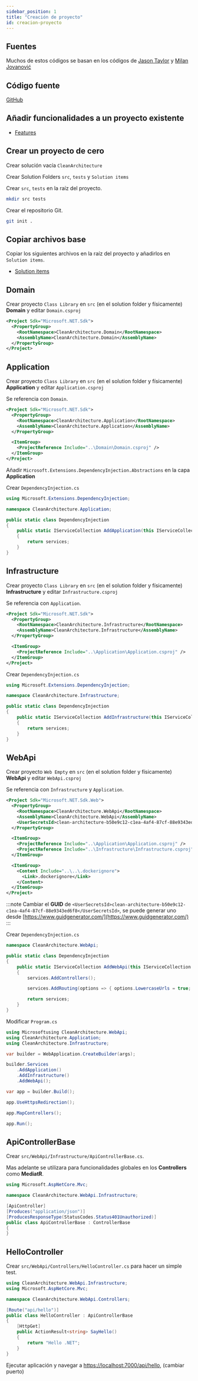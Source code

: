 ```yaml
---
sidebar_position: 1
title: "Creación de proyecto"
id: creacion-proyecto
---
```


## Fuentes

Muchos de estos códigos se basan en los códigos de [Jason Taylor](https://github.com/jasontaylordev) y [Milan Jovanović](https://www.youtube.com/@MilanJovanovicTech)

## Código fuente

[GitHub](https://github.com/snicoper/CleanArchitecture)

## Añadir funcionalidades a un proyecto existente

- [Features](./features/)

## Crear un proyecto de cero

Crear solución vacía `CleanArchitecture`

Crear Solution Folders `src`, `tests` y `Solution items`

Crear `src`, `tests` en la raíz del proyecto.

```bash
mkdir src tests
```

Crear el repositorio Git.

```bash
git init .
```

## Copiar archivos base

Copiar los siguientes archivos en la raíz del proyecto y añadirlos en `Solution items`.

- [Solution items](./solution-items/solution-items.md)

## Domain

Crear proyecto `Class Library` en `src` (en el solution folder y físicamente) **Domain** y editar `Domain.csproj`

```xml
<Project Sdk="Microsoft.NET.Sdk">
  <PropertyGroup>
    <RootNamespace>CleanArchitecture.Domain</RootNamespace>
    <AssemblyName>CleanArchitecture.Domain</AssemblyName>
  </PropertyGroup>
</Project>
```

## Application

Crear proyecto `Class Library` en `src` (en el solution folder y físicamente) **Application** y editar `Application.csproj`

Se referencia con `Domain`.

```xml
<Project Sdk="Microsoft.NET.Sdk">
  <PropertyGroup>
    <RootNamespace>CleanArchitecture.Application</RootNamespace>
    <AssemblyName>CleanArchitecture.Application</AssemblyName>
  </PropertyGroup>

  <ItemGroup>
    <ProjectReference Include="..\Domain\Domain.csproj" />
  </ItemGroup>
</Project>
```

Añadir `Microsoft.Extensions.DependencyInjection.Abstractions` en la capa **Application**

Crear `DependencyInjection.cs`

```cs
using Microsoft.Extensions.DependencyInjection;

namespace CleanArchitecture.Application;

public static class DependencyInjection
{
    public static IServiceCollection AddApplication(this IServiceCollection services)
    {
        return services;
    }
}
```

## Infrastructure

Crear proyecto `Class Library` en `src` (en el solution folder y físicamente) **Infrastructure** y editar `Infrastructure.csproj`

Se referencia con `Application`.

```xml
<Project Sdk="Microsoft.NET.Sdk">
  <PropertyGroup>
    <RootNamespace>CleanArchitecture.Infrastructure</RootNamespace>
    <AssemblyName>CleanArchitecture.Infrastructure</AssemblyName>
  </PropertyGroup>

  <ItemGroup>
    <ProjectReference Include="..\Application\Application.csproj" />
  </ItemGroup>
</Project>
```

Crear `DependencyInjection.cs`

```cs
using Microsoft.Extensions.DependencyInjection;

namespace CleanArchitecture.Infrastructure;

public static class DependencyInjection
{
    public static IServiceCollection AddInfrastructure(this IServiceCollection services)
    {
        return services;
    }
}
```

## WebApi

Crear proyecto `Web Empty` en `src` (en el solution folder y físicamente) **WebApi** y editar `WebApi.csproj`

Se referencia con `Infrastructure` y `Application`.

```xml
<Project Sdk="Microsoft.NET.Sdk.Web">
  <PropertyGroup>
    <RootNamespace>CleanArchitecture.WebApi</RootNamespace>
    <AssemblyName>CleanArchitecture.WebApi</AssemblyName>
    <UserSecretsId>clean-architecture-b50e9c12-c1ea-4af4-87cf-88e9343ed6f8</UserSecretsId>
  </PropertyGroup>

  <ItemGroup>
    <ProjectReference Include="..\Application\Application.csproj" />
    <ProjectReference Include="..\Infrastructure\Infrastructure.csproj" />
  </ItemGroup>

  <ItemGroup>
    <Content Include="..\..\.dockerignore">
      <Link>.dockerignore</Link>
    </Content>
  </ItemGroup>
</Project>
```

:::note
Cambiar el **GUID** de `<UserSecretsId>clean-architecture-b50e9c12-c1ea-4af4-87cf-88e9343ed6f8</UserSecretsId>`, se puede generar uno desde [https://www.guidgenerator.com/](https://www.guidgenerator.com/)
:::

Crear `DependencyInjection.cs`

```cs
namespace CleanArchitecture.WebApi;

public static class DependencyInjection
{
    public static IServiceCollection AddWebApi(this IServiceCollection services)
    {
        services.AddControllers();

        services.AddRouting(options => { options.LowercaseUrls = true; });

        return services;
    }
}

```

Modificar `Program.cs`

```cs
using Microsoftusing CleanArchitecture.WebApi;
using CleanArchitecture.Application;
using CleanArchitecture.Infrastructure;

var builder = WebApplication.CreateBuilder(args);

builder.Services
    .AddApplication()
    .AddInfrastructure()
    .AddWebApi();

var app = builder.Build();

app.UseHttpsRedirection();

app.MapControllers();

app.Run();
```

## ApiControllerBase

Crear `src/WebApi/Infrastructure/ApiControllerBase.cs`.

Mas adelante se utilizara para funcionalidades globales en los **Controllers** como **MediatR**.

```cs
using Microsoft.AspNetCore.Mvc;

namespace CleanArchitecture.WebApi.Infrastructure;

[ApiController]
[Produces("application/json")]
[ProducesResponseType(StatusCodes.Status401Unauthorized)]
public class ApiControllerBase : ControllerBase
{
}
```

## HelloController

Crear `src/WebApi/Controllers/HelloController.cs` para hacer un simple test.

```cs
using CleanArchitecture.WebApi.Infrastructure;
using Microsoft.AspNetCore.Mvc;

namespace CleanArchitecture.WebApi.Controllers;

[Route("api/hello")]
public class HelloController : ApiControllerBase
{
    [HttpGet]
    public ActionResult<string> SayHello()
    {
        return "Hello .NET";
    }
}
```

Ejecutar aplicación y navegar a [https://localhost:7000/api/hello](http://localhost:5000/api/hello), (cambiar puerto)
